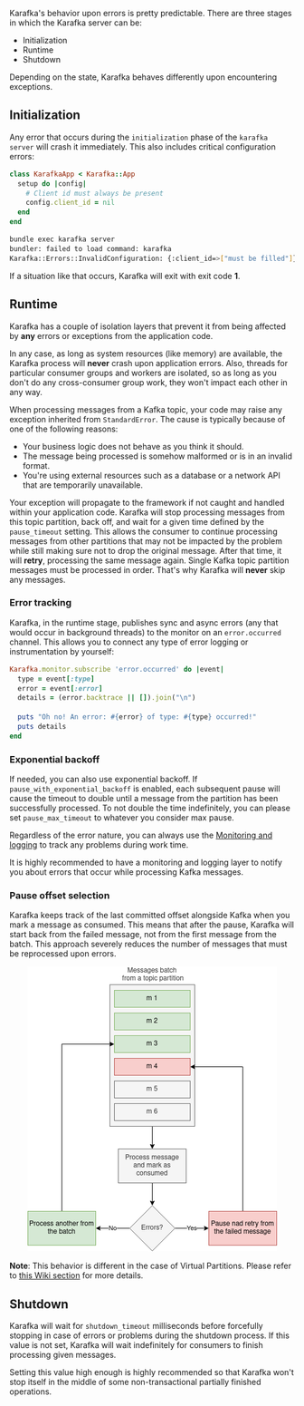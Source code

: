 Karafka's behavior upon errors is pretty predictable. There are three stages in which the Karafka server can be:

- Initialization
- Runtime
- Shutdown

Depending on the state, Karafka behaves differently upon encountering exceptions.

## Initialization

Any error that occurs during the `initialization` phase of the `karafka server` will crash it immediately. This also includes critical configuration errors:

```ruby
class KarafkaApp < Karafka::App
  setup do |config|
    # Client id must always be present
    config.client_id = nil
  end
end
```

```bash
bundle exec karafka server
bundler: failed to load command: karafka
Karafka::Errors::InvalidConfiguration: {:client_id=>["must be filled"]}
```

If a situation like that occurs, Karafka will exit with exit code **1**.

## Runtime

Karafka has a couple of isolation layers that prevent it from being affected by **any** errors or exceptions from the application code.

In any case, as long as system resources (like memory) are available, the Karafka process will **never** crash upon application errors. Also, threads for particular consumer groups and workers are isolated, so as long as you don't do any cross-consumer group work, they won't impact each other in any way.

When processing messages from a Kafka topic, your code may raise any exception inherited from `StandardError`. The cause is typically because of one of the following reasons:

- Your business logic does not behave as you think it should.
- The message being processed is somehow malformed or is in an invalid format.
- You're using external resources such as a database or a network API that are temporarily unavailable.

Your exception will propagate to the framework if not caught and handled within your application code. Karafka will stop processing messages from this topic partition, back off, and wait for a given time defined by the `pause_timeout` setting. This allows the consumer to continue processing messages from other partitions that may not be impacted by the problem while still making sure not to drop the original message. After that time, it will **retry**, processing the same message again. Single Kafka topic partition messages must be processed in order. That's why Karafka will **never** skip any messages.

### Error tracking

Karafka, in the runtime stage, publishes sync and async errors (any that would occur in background threads) to the monitor on an `error.occurred` channel. This allows you to connect any type of error logging or instrumentation by yourself:

```ruby
Karafka.monitor.subscribe 'error.occurred' do |event|
  type = event[:type]
  error = event[:error]
  details = (error.backtrace || []).join("\n")

  puts "Oh no! An error: #{error} of type: #{type} occurred!"
  puts details
end
```

### Exponential backoff

If needed, you can also use exponential backoff. If `pause_with_exponential_backoff` is enabled, each subsequent pause will cause the timeout to double until a message from the partition has been successfully processed. To not double the time indefinitely, you can please set `pause_max_timeout` to whatever you consider max pause.

Regardless of the error nature, you can always use the [Monitoring and logging](Monitoring-and-logging) to track any problems during work time.

It is highly recommended to have a monitoring and logging layer to notify you about errors that occur while processing Kafka messages.

### Pause offset selection

Karafka keeps track of the last committed offset alongside Kafka when you mark a message as consumed. This means that after the pause, Karafka will start back from the failed message, not from the first message from the batch. This approach severely reduces the number of messages that must be reprocessed upon errors.

<p align="center">
  <img src="https://raw.githubusercontent.com/karafka/misc/master/charts/on_errors_behaviour.png" />
</p>

**Note**: This behavior is different in the case of Virtual Partitions. Please refer to [this Wiki section](Pro-Virtual-Partitions#behaviour-on-errors) for more details.

## Shutdown

Karafka will wait for `shutdown_timeout` milliseconds before forcefully stopping in case of errors or problems during the shutdown process. If this value is not set, Karafka will wait indefinitely for consumers to finish processing given messages.

Setting this value high enough is highly recommended so that Karafka won't stop itself in the middle of some non-transactional partially finished operations.
